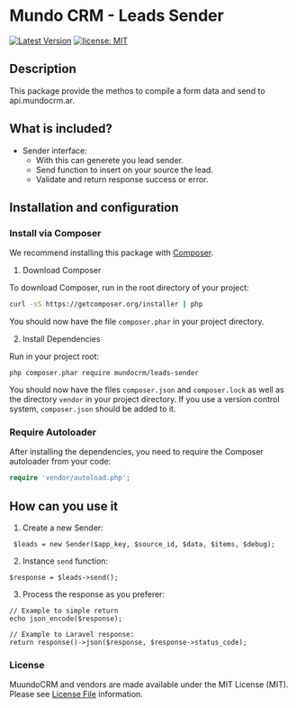 # Mundo CRM - Leads Sender

[![Latest Version](https://img.shields.io/github/release/tecnomanu/mundocrm-vendor-leads-sender)](https://github.com/tecnomanu/mundocrm-vendor-leads-sender/releases)
[![license: MIT](https://img.shields.io/badge/license-MIT-green.svg)](hhttps://github.com/tecnomanu/mundocrm-vendor-leads-sender/blob/main/LICENSE)

## Description

This package provide the methos to compile a form data and send to api.mundocrm.ar.

## What is included?
- Sender interface:
    - With this can generete you lead sender.
    - Send function to insert on your source the lead.
    - Validate and return response success or error.

## Installation and configuration

### Install via Composer

We recommend installing this package with [Composer](http://getcomposer.org/).

1. Download Composer

To download Composer, run in the root directory of your project:

```bash
curl -sS https://getcomposer.org/installer | php
```

You should now have the file `composer.phar` in your project directory.

2. Install Dependencies

Run in your project root:

```
php composer.phar require mundocrm/leads-sender
```

You should now have the files `composer.json` and `composer.lock` as well as
the directory `vendor` in your project directory. If you use a version control
system, `composer.json` should be added to it.

### Require Autoloader

After installing the dependencies, you need to require the Composer autoloader
from your code:

```php
require 'vendor/autoload.php';
```

## How can you use it

1. Create a new Sender:
```
 $leads = new Sender($app_key, $source_id, $data, $items, $debug); 
```

2. Instance ``send`` function:
```
$response = $leads->send();
```

3. Process the response as you preferer:
```
// Example to simple return
echo json_encode($response);

// Example to Laravel response:
return response()->json($response, $response->status_code);
```

### License
MuundoCRM and vendors are made available under the MIT License (MIT). Please see [ License File](https://github.com/tecnomanu/mundocrm-vendor-leads-sender/blob/main/LICENSEt) information.
